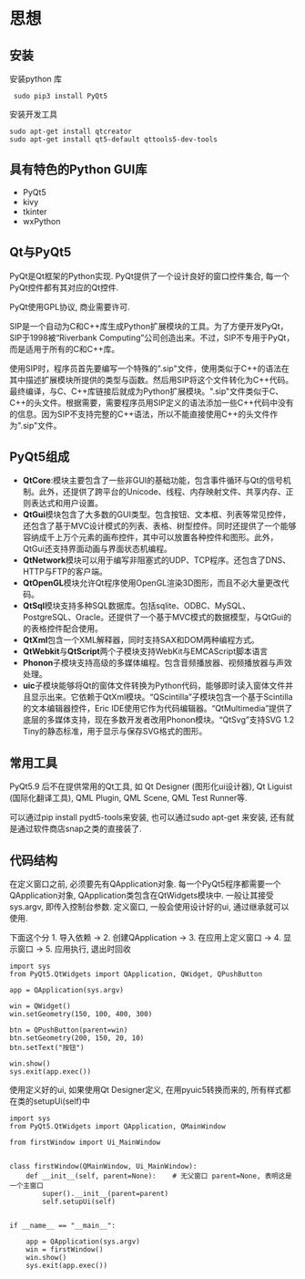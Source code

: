 # 思想

## 安装

安装python 库

     sudo pip3 install PyQt5

安装开发工具

    sudo apt-get install qtcreator
    sudo apt-get install qt5-default qttools5-dev-tools

## 具有特色的Python GUI库

+ PyQt5
+ kivy
+ tkinter
+ wxPython

## Qt与PyQt5

PyQt是Qt框架的Python实现. PyQt提供了一个设计良好的窗口控件集合, 每一个PyQt控件都有其对应的Qt控件.

PyQt使用GPL协议, 商业需要许可.

SIP是一个自动为C和C++库生成Python扩展模块的工具。为了方便开发PyQt，SIP于1998被“Riverbank Computing”公司创造出来。不过，SIP不专用于PyQt，而是适用于所有的C和C++库。

使用SIP时，程序员首先要编写一个特殊的".sip"文件，使用类似于C++的语法在其中描述扩展模块所提供的类型与函数。然后用SIP将这个文件转化为C++代码。最终编译，与C、C++库链接后就成为Python扩展模块。".sip"文件类似于C、C++的头文件。根据需要，需要程序员用SIP定义的语法添加一些C++代码中没有的信息。因为SIP不支持完整的C++语法，所以不能直接使用C++的头文件作为".sip"文件。

## PyQt5组成

+ **QtCore**:模块主要包含了一些非GUI的基础功能，包含事件循环与Qt的信号机制。此外，还提供了跨平台的Unicode、线程、内存映射文件、共享内存、正则表达式和用户设置。  
+ **QtGui**模块包含了大多数的GUI类型。包含按钮、文本框、列表等常见控件，还包含了基于MVC设计模式的列表、表格、树型控件。同时还提供了一个能够容纳成千上万个元素的画布控件，其中可以放置各种控件和图形。此外，QtGui还支持界面动画与界面状态机编程。  
+ **QtNetwork**模块可以用于编写非阻塞式的UDP、TCP程序。还包含了DNS、HTTP与FTP的客户端。  
+ **QtOpenGL**模块允许Qt程序使用OpenGL渲染3D图形，而且不必大量更改代码。  
+ **QtSql**模块支持多种SQL数据库。包括sqlite、ODBC、MySQL、PostgreSQL、Oracle。还提供了一个基于MVC模式的数据模型，与QtGui的的表格控件配合使用。  
+ **QtXml**包含一个XML解释器，同时支持SAX和DOM两种编程方式。  
+ **QtWebkit**与**QtScript**两个子模块支持WebKit与EMCAScript脚本语言  
+ **Phonon**子模块支持高级的多媒体编程。包含音频播放器、视频播放器与声效处理。  
+ **uic**子模块能够将Qt的窗体文件转换为Python代码，能够即时读入窗体文件并且显示出来。它依赖于QtXml模块。“QScintilla”子模块包含一个基于Scintilla的文本编辑器控件，Eric IDE使用它作为代码编辑器。“QtMultimedia”提供了底层的多媒体支持，现在多数开发者改用Phonon模块。“QtSvg”支持SVG 1.2 Tiny的静态标准，用于显示与保存SVG格式的图形。  

## 常用工具

PyQt5.9 后不在提供常用的Qt工具, 如 Qt Designer (图形化ui设计器), Qt Liguist (国际化翻译工具), QML Plugin, QML Scene, QML Test Runner等.

可以通过pip install pydt5-tools来安装, 也可以通过sudo apt-get 来安装, 还有就是通过软件商店snap之类的直接装了.


## 代码结构

在定义窗口之前, 必须要先有QApplication对象. 每一个PyQt5程序都需要一个QApplication对象, QApplication类包含在QtWidgets模块中. 一般让其接受sys.argv, 即传入控制台参数. 定义窗口, 一般会使用设计好的ui, 通过继承就可以使用.

下面这个分 1. 导入依赖 -> 2. 创建QApplication -> 3. 在应用上定义窗口 -> 4. 显示窗口 -> 5. 应用执行, 退出时回收

    import sys
    from PyQt5.QtWidgets import QApplication, QWidget, QPushButton

    app = QApplication(sys.argv)

    win = QWidget()
    win.setGeometry(150, 100, 400, 300)

    btn = QPushButton(parent=win)
    btn.setGeometry(200, 150, 20, 10)
    btn.setText("按钮")

    win.show()
    sys.exit(app.exec())

使用定义好的ui, 如果使用Qt Designer定义, 在用pyuic5转换而来的, 所有样式都在类的setupUi(self)中

    import sys
    from PyQt5.QtWidgets import QApplication, QMainWindow

    from firstWindow import Ui_MainWindow


    class firstWindow(QMainWindow, Ui_MainWindow):
        def __init__(self, parent=None):    # 无父窗口 parent=None, 表明这是一个主窗口 
            super().__init__(parent=parent)
            self.setupUi(self)


    if __name__ == "__main__":

        app = QApplication(sys.argv)
        win = firstWindow()
        win.show()
        sys.exit(app.exec())